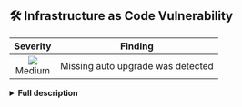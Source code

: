
## 🛠️ Infrastructure as Code Vulnerability
<div align='center'>

| Severity                | Finding                  |
| :---------------------: | :-----------------------------------: |
| ![](https://raw.githubusercontent.com/jfrog/frogbot/master/resources/v2/applicableMediumSeverity.png)<br>  Medium | Missing auto upgrade was detected |

</div>
<details>
<summary> <b>Full description</b> </summary>
<br>
Resource `google_container_node_pool` should have `management.auto_upgrade=true`

Vulnerable example - 
```
resource "google_container_node_pool" "vulnerable_example" {
    management {
     auto_upgrade = false
   }
}
```


</details>

